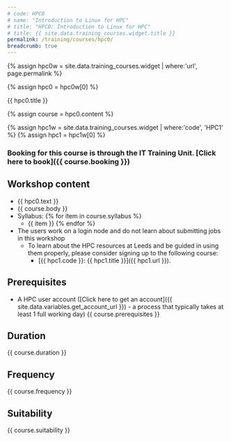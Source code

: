 ```yaml
---
# code: HPC0
# name: "Introduction to Linux for HPC"
# title: "HPC0: Introduction to Linux for HPC"
# title: {{ site.data.training_courses.widget.title }}
permalink: /training/courses/hpc0/
breadcrumb: true
---
```


{% assign hpc0w = site.data.training_courses.widget | where:'url', page.permalink %}

{% assign hpc0 = hpc0w[0] %}

<!--
{% assign title = hpc0.title %}
-->

<!--
The following sets the page title and adds the title into a <h1> level heading.
It is done like this to reduce the number of places that need updating if course codes and names change.
Whilst the page.title (yaml title: ) in the front matter of this markdown file worked, it was yet one more place to edit.
Jekyll currently will not by default allow variables in the front matter without a plugin being written, so this javascript seemed like the best way.
In all honesty, the Web site is a bit of a horror and probably needs a complete re-write. Andy
# {{ hpc0.code }}: {{ hpc0.title }}
-->

<div id="hpc0_title">{{ hpc0.title }}</div>

<script type="text/javascript">
    var hpc0Title = document.getElementById("hpc0_title");
    if (hpc0Title) {
        document.title = hpc0Title.textContent;
    }
    hpc0Title.style.visibility = "hidden"; 
</script>

<!--
The following was a successful attempt to get the filename of this file which contains the code for the training course.
The problem is that this can't be injected into Jekyll to build the HTML as this happens prior to the javascript running.
The code has been left here as a reminder for the time being.
 
pages/training/training_courses/hpc0.md
{{ page.path }}

<p id="page_path">{{ page.path }}</p>

<script type="text/javascript">
    var pagePath = document.getElementById("page_path").innerText;
    if (pagePath) {
        const filename = new URL("file://" + pagePath).pathname.split("/").pop();
        const code = filename.split(".")[0].toUpperCase();
        document.getElementById("page_path").innerHTML = code;
    }
</script>
-->

{% assign course = hpc0.content %} 

{% assign hpc1w = site.data.training_courses.widget | where:'code', 'HPC1' %}
{% assign hpc1 = hpc1w[0] %} 

### Booking for this course is through the IT Training Unit. [Click here to book]({{ course.booking }})

## Workshop content
- {{ hpc0.text }}
- {{ course.body }}
- Syllabus:
{% for item in course.syllabus %}
  - {{ item }}
{% endfor %}
- The users work on a login node and do not learn about submitting jobs in this workshop
  - To learn about the HPC resources at Leeds and be guided in using them properly, please consider signing up to the following course:
    - [{{ hpc1.code }}: {{ hpc1.title }}]({{ hpc1.url }}).

## Prerequisites
- A HPC user account ([Click here to get an account]({{ site.data.variables.get_account_url }}) - a process that typically takes at least 1 full working day)
{{ course.prerequisites }}
 
## Duration
{{ course.duration }}

## Frequency
{{ course.frequency }}
<!--
If you would like a bespoke version of this course run in your department then please
[contact us]({{ site.data.variables.contact_url }}).
-->

## Suitability
{{ course.suitability }}
